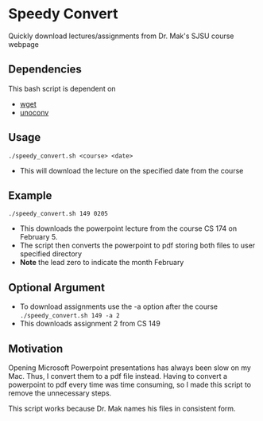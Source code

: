 # Speedy Convert

Quickly download lectures/assignments from Dr. Mak's SJSU course webpage 

## Dependencies  
This bash script is dependent on
* [wget](https://www.gnu.org/software/wget/)
* [unoconv](https://github.com/dagwieers/unoconv)

## Usage
`./speedy_convert.sh <course> <date>`

* This will download the lecture on the specified date from the course

## Example
`./speedy_convert.sh 149 0205`

* This downloads the powerpoint lecture from the course CS 174 on February 5.
* The script then converts the powerpoint to pdf storing both files to user specified directory
* __Note__ the lead zero to indicate the month February 

## Optional Argument
* To download assignments use the -a option after the course
`./speedy_convert.sh 149 -a 2`
* This downloads assignment 2 from CS 149 

## Motivation
Opening Microsoft Powerpoint presentations has always been slow on my Mac. Thus, I convert them to a pdf file instead. Having to convert a powerpoint to pdf every time was time consuming, so I made this script to remove the unnecessary steps.

This script works because Dr. Mak names his files in consistent form. 
